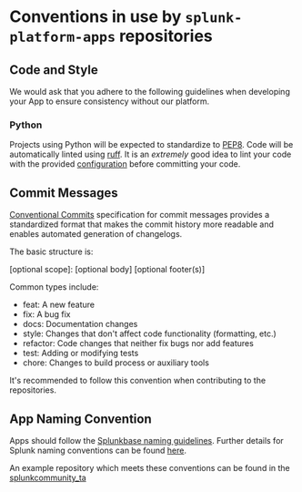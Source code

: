# Conventions in use by `splunk-platform-apps` repositories

## Code and Style
We would ask that you adhere to the following guidelines when developing your App to ensure consistency without our platform.

### Python
Projects using Python will be expected to standardize to [PEP8](https://peps.python.org/pep-0008/). Code will be automatically linted using [ruff](https://docs.astral.sh/ruff/). It is an _extremely_ good idea to lint your code with the provided [configuration](https://github.com/splunk-platform-apps/.github/tree/main/actions/lint/ruff.toml) before committing your code.

## Commit Messages
[Conventional Commits](https://www.conventionalcommits.org/) specification for commit messages provides a standardized format that makes the commit history more readable and enables automated generation of changelogs.

The basic structure is:

<type>[optional scope]: <description>
[optional body]
[optional footer(s)]

Common types include:
- feat: A new feature
- fix: A bug fix
- docs: Documentation changes
- style: Changes that don't affect code functionality (formatting, etc.)
- refactor: Code changes that neither fix bugs nor add features
- test: Adding or modifying tests
- chore: Changes to build process or auxiliary tools

It's recommended to follow this convention when contributing to the repositories.

## App Naming Convention
Apps should follow the [Splunkbase naming guidelines](https://dev.splunk.com/enterprise/docs/releaseapps/splunkbase/namingguidelines/). Further details for Splunk naming conventions can be found [here](https://lantern.splunk.com/Splunk_Success_Framework/Data_Management/Naming_conventions).

An example repository which meets these conventions can be found in the [splunkcommunity\_ta](https://github.com/splunk-platform-apps/splunkcommunity_ta_ucc)
